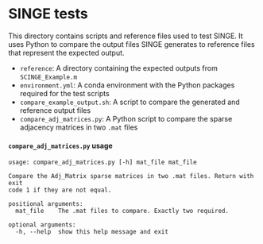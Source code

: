# SINGE tests

This directory contains scripts and reference files used to test SINGE.
It uses Python to compare the output files SINGE generates to reference files that represent the expected output.

- `reference`: A directory containing the expected outputs from `SCINGE_Example.m`
- `environment.yml`: A conda environment with the Python packages required for the test scripts
- `compare_example_output.sh`: A script to compare the generated and reference output files
- `compare_adj_matrices.py`: A Python script to compare the sparse adjacency matrices in two `.mat` files

#### `compare_adj_matrices.py` usage

```
usage: compare_adj_matrices.py [-h] mat_file mat_file

Compare the Adj_Matrix sparse matrices in two .mat files. Return with exit
code 1 if they are not equal.

positional arguments:
  mat_file    The .mat files to compare. Exactly two required.

optional arguments:
  -h, --help  show this help message and exit
```
